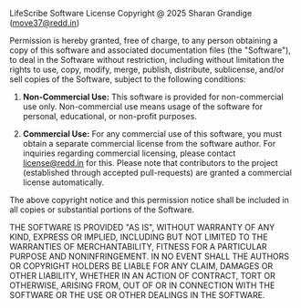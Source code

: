 LifeScribe Software License
Copyright @ 2025 Sharan Grandige (move37@redd.in)

Permission is hereby granted, free of charge, to any person obtaining a copy
of this software and associated documentation files (the "Software"), to deal
in the Software without restriction, including without limitation the rights
to use, copy, modify, merge, publish, distribute, sublicense, and/or sell
copies of the Software, subject to the following conditions:

1. **Non-Commercial Use:**
   This software is provided for non-commercial use only. Non-commercial use means usage of the software for personal, educational, or non-profit purposes.

2. **Commercial Use:**
   For any commercial use of this software, you must obtain a separate commercial license from the software author. For inquiries regarding commercial licensing, please contact license@redd.in for this. Please note that contributors to the project (established through accepted pull-requests) are granted a commercial license automatically.

The above copyright notice and this permission notice shall be included in all
copies or substantial portions of the Software.

THE SOFTWARE IS PROVIDED "AS IS", WITHOUT WARRANTY OF ANY KIND, EXPRESS OR
IMPLIED, INCLUDING BUT NOT LIMITED TO THE WARRANTIES OF MERCHANTABILITY,
FITNESS FOR A PARTICULAR PURPOSE AND NONINFRINGEMENT. IN NO EVENT SHALL THE
AUTHORS OR COPYRIGHT HOLDERS BE LIABLE FOR ANY CLAIM, DAMAGES OR OTHER
LIABILITY, WHETHER IN AN ACTION OF CONTRACT, TORT OR OTHERWISE, ARISING FROM,
OUT OF OR IN CONNECTION WITH THE SOFTWARE OR THE USE OR OTHER DEALINGS IN THE
SOFTWARE.